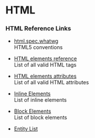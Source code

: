 # HTML

### HTML Reference Links
* [html.spec.whatwg](https://html.spec.whatwg.org/)<br>
  HTML5 conventions

* [HTML elements reference](https://developer.mozilla.org/en-US/docs/Web/HTML/Element)<br>
  List of all valid HTML tags

* [HTML elements attributes](https://developer.mozilla.org/en-US/docs/Web/HTML/Attributes)<br>
  List of all valid HTML attributes

* [Inline Elements](https://developer.mozilla.org/en-US/docs/Web/HTML/Inline_elements)<br>
  List of inline elements
  
* [Block Elements](https://developer.mozilla.org/en-US/docs/Web/HTML/Block-level_elements)<br>
  List of block elements

* [Entity List](https://www.freeformatter.com/html-entities.html)
